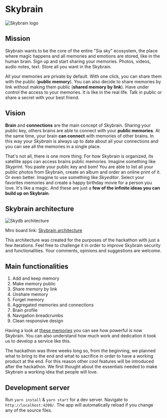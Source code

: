 # Skybrain

![Skybrain logo](https://siasky.net/KAAuqcLCyG-KW1JiQYDDZHxn8AXzCQhD-gKe9mZChfoqFg)

## Mission
Skybrain wants to be the core of the entire "Sia sky" ecosystem, the place where magic happens and all memories and emotions are stored, like in the human brain. Sign up and start sharing your memories. Photos, videos, audio notes, text. Store all you want in the Skybrain.

All your memories are private by default. With one click, you can share them with the public (**public memory**). You can also decide to share memories by link without making them public (**shared memory by link**). Have under control the access to your memories. It is like in the real life. Talk in public or share a secret with your best friend.

## Vision
**Brain** and **connections** are the main concept of Skybrain. Sharing your public key, others brains are able to connect with your **public memories**. At the same time, your brain **can connect** with memories of other brains. In this way your *Skybrain* is always up to date about all your connections and you can see all the memories in a single place. 

That's not all, there is one more thing. For how Skybrain is organized, its satellite apps can access brains public memories. Imagine something like *Skyprint*. You paste your public key and bom! You are able to list all your public photos from Skybrain, create an album and order an online print of it. Or even better. Imagine to use something like *Skyeditor*. Select your favorites memories and create a happy birthday movie for a person you love. It's like a magic. And these are just a **few of the infinite ideas you can build up on Skybrain**. 

## Skybrain architecture
![Skydb architecture](https://siasky.net/vAB_ei6xU1JbeoEhyoSz08aAuwbK8UqgzchNFRXuOFX4XA)

Miro board link: [Skybrain architecture](https://miro.com/app/board/o9J_kgIoX7E=/)

This architecture was created for the purposes of the hackathon with just a few iterations. Feel free to challenge it in order to improve Skybrain security and functionalities. Your comments, opinions and suggestions are welcome.

## Main functionalities
1. Add and keep memory
2. Make memory public
3. Share memory by link
4. Unshare memory
5. Forget memory
6. Aggregated memories and connections
7. Brain profile
8. Navigation breadcrumbs
9. Clean responsive design

Having a look at [these memories](https://skybrain.hns.siasky.net/#/connection/aa804900a3386bb436640d90438ef3d566e07061e388e1a511d565038a026c0f) you can see how powerful is now Skybrain. You can also understand how much work and dedication it took us to develop a service like this.

The hackathon was three weeks long so, from the beginning, we planned what to bring to the end and what to sacrifice in order to have a working product at the end. For this reason other cool features will be introduced after the hackathon. We first thought about the essentials needed to make Skybrain a working idea that people will love.

## Development server

Run `yarn install` & `yarn start` for a dev server. Navigate to `http://localhost:4200/`. The app will automatically reload if you change any of the source files.
